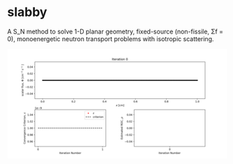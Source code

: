 # slabby
A S_N method to solve 1-D planar geometry, fixed-source (non-fissile, Σf = 0), monoenergetic neutron transport problems with isotropic scattering.

![Real-time plotting and diagnostics!](https://raw.githubusercontent.com/beykyle/slabby/master/run.gif)

